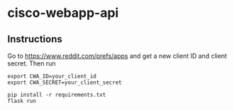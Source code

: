 # cisco-webapp-api

## Instructions

Go to https://www.reddit.com/prefs/apps and get a new client ID and client secret. Then run

```
export CWA_ID=your_client_id
export CWA_SECRET=your_client_secret

pip install -r requirements.txt
flask run
```
